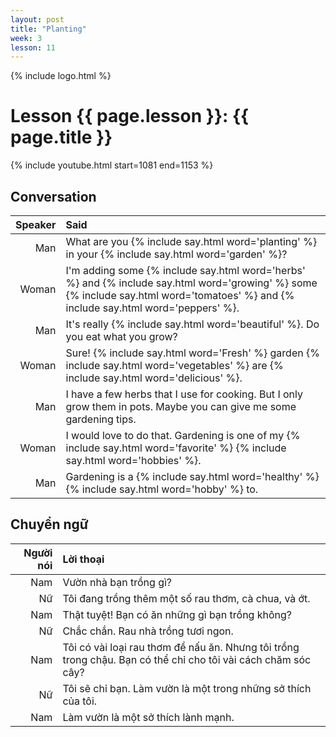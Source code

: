```yaml
---
layout: post
title: "Planting"
week: 3
lesson: 11
---
```


{% include logo.html %}

# Lesson {{ page.lesson }}: {{ page.title }}

{% include youtube.html start=1081 end=1153 %}

## Conversation

Speaker | Said
---: | :---
Man | What are you {% include say.html word='planting' %} in your {% include say.html word='garden' %}?
Woman | I'm adding some {% include say.html word='herbs' %} and {% include say.html word='growing' %} some {% include say.html word='tomatoes' %} and {% include say.html word='peppers' %}.
Man | It's really {% include say.html word='beautiful' %}. Do you eat what you grow?
Woman | Sure! {% include say.html word='Fresh' %} garden {% include say.html word='vegetables' %} are {% include say.html word='delicious' %}.
Man | I have a few herbs that I use for cooking. But I only grow them in pots. Maybe you can give me some gardening tips.
Woman | I would love to do that. Gardening is one of my {% include say.html word='favorite' %} {% include say.html word='hobbies' %}.
Man | Gardening is a {% include say.html word='healthy' %} {% include say.html word='hobby' %} to.

## Chuyển ngữ

Người nói | Lời thoại
---: | :---
Nam | Vườn nhà bạn trồng gì?
Nữ | Tôi đang trồng thêm một số rau thơm, cà chua, và ớt.
Nam | Thật tuyệt! Bạn có ăn những gì bạn trồng không?
Nữ | Chắc chắn. Rau nhà trồng tươi ngon.
Nam | Tôi có vài loại rau thơm để nấu ăn. Nhưng tôi trồng trong chậu. Bạn có thể chỉ cho tôi vài cách chăm sóc cây?
Nữ | Tôi sẽ chỉ bạn. Làm vườn là một trong những sở thích của tôi.
Nam | Làm vườn là một sở thích lành mạnh.
